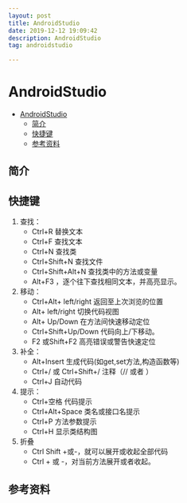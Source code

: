```yaml
---
layout: post
title: AndroidStudio
date: 2019-12-12 19:09:42
description: AndroidStudio
tag: androidstudio

---
```



# AndroidStudio

- [AndroidStudio](#androidstudio)
  - [简介](#%e7%ae%80%e4%bb%8b)
  - [快捷键](#%e5%bf%ab%e6%8d%b7%e9%94%ae)
  - [参考资料](#%e5%8f%82%e8%80%83%e8%b5%84%e6%96%99)

## 简介

## 快捷键

1. 查找：
   - Ctrl+R 替换文本
   - Ctrl+F 查找文本
   - Ctrl+N 查找类
   - Ctrl+Shift+N 查找文件
   - Ctrl+Shift+Alt+N 查找类中的方法或变量
   - Alt+F3 ，逐个往下查找相同文本，并高亮显示。
2. 移动：
   - Ctrl+Alt+ left/right 返回至上次浏览的位置
   - Alt+ left/right 切换代码视图
   - Alt+ Up/Down 在方法间快速移动定位
   - Ctrl+Shift+Up/Down 代码向上/下移动。
   - F2 或Shift+F2 高亮错误或警告快速定位
3. 补全：
   - Alt+Insert 生成代码(如get,set方法,构造函数等)
   - Ctrl+/ 或 Ctrl+Shift+/ 注释（// 或者 ）
   - Ctrl+J 自动代码
4. 提示：
   - Ctrl+空格 代码提示
   - Ctrl+Alt+Space 类名或接口名提示
   - Ctrl+P 方法参数提示
   - Ctrl+H 显示类结构图
5. 折叠
   - Ctrl Shift +或-，就可以展开或收起全部代码
   - Ctrl + 或 -，对当前方法展开或者收起。

## 参考资料
